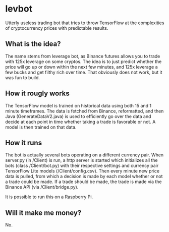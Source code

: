 # levbot
Utterly useless trading bot that tries to throw TensorFlow at the complexities of cryptocurrency prices with predictable results.

## What is the idea?
The name stems from leverage bot, as Binance futures allows you to trade with 125x leverage on some cryptos. The idea is to just predict whether the price will go up or down within the next few minutes, and 125x leverage a few bucks and get filthy rich over time. That obviously does not work, but it was fun to build.

## How it rougly works
The TensorFlow model is trained on historical data using both 15 and 1 minute timeframes. The data is fetched from Binance, reformatted, and then Java (GenerateDataV2.java) is used
to efficiently go over the data and decide at each point in time whether taking a trade is favorable or not. A model is then trained on that data.

## How it runs
The bot is actually several bots operating on a different currency pair. When server.py (in /Client) is run, a http server is started which initializes all the 
bots (class /Client/bot.py) with their respective settings and currency pair TensorFlow Lite models (/Client/config.csv). Then every minute new price data is pulled, from which 
a decision is made by each model whether or not a trade could be made. If a trade should be made, the trade is made via the Binance API (via /Client/bridge.py).

It is possible to run this on a Raspberry Pi.

## Will it make me money?
No.
